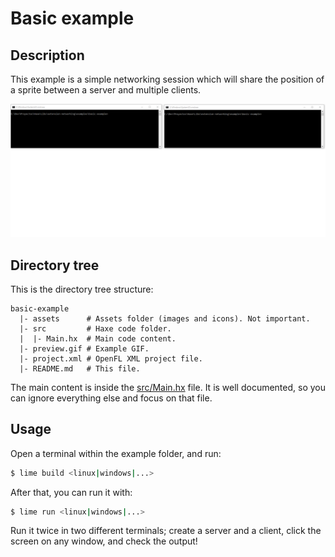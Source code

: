 # Basic example

## Description

This example is a simple networking session which will share the position of a sprite between a server and multiple clients.

![](preview.gif)

## Directory tree

This is the directory tree structure:

````
basic-example
  |- assets      # Assets folder (images and icons). Not important.
  |- src         # Haxe code folder.
  |  |- Main.hx  # Main code content.
  |- preview.gif # Example GIF.
  |- project.xml # OpenFL XML project file.
  |- README.md   # This file.
````

The main content is inside the [src/Main.hx](src/Main.hx) file. It is well documented, so you can ignore everything else and focus on that file.

## Usage

Open a terminal within the example folder, and run:

````sh
$ lime build <linux|windows|...>
````

After that, you can run it with:

````sh
$ lime run <linux|windows|...>
````

Run it twice in two different terminals; create a server and a client, click the screen on any window, and check the output!

